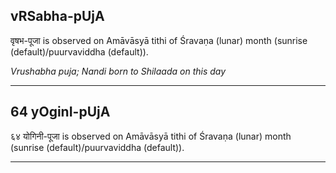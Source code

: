 ## vRSabha-pUjA
वृषभ-पूजा is observed on Amāvāsyā tithi of Śravaṇa (lunar) month (sunrise (default)/puurvaviddha (default)).

_Vrushabha puja; Nandi born to Shilaada on this day_

---
## 64 yOginI-pUjA
६४ योगिनी-पूजा is observed on Amāvāsyā tithi of Śravaṇa (lunar) month (sunrise (default)/puurvaviddha (default)).



---
